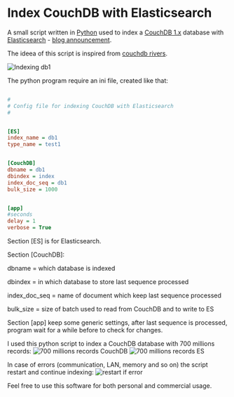 # Index CouchDB with Elasticsearch

A small script written in [Python](https://www.python.org/) used to index a [CouchDB 1.x](http://couchdb.apache.org/) database with [Elasticsearch](https://www.elastic.co/)  - [blog announcement](http://rainbowheart.ro/450).

The ideea of this script is inspired from [couchdb rivers](https://github.com/elastic/elasticsearch-river-couchdb).

![Indexing db1](http://rainbowheart.ro/static/uploads/1/2016/2/Index_ES_db1.jpg)


The python program require an ini file, created like that:

```ini

#
# Config file for indexing CouchDB with Elasticsearch
#


[ES]
index_name = db1
type_name = test1


[CouchDB]
dbname = db1
dbindex = index
index_doc_seq = db1
bulk_size = 1000


[app]
#seconds
delay = 1
verbose = True

```

Section [ES] is for Elasticsearch.

Section [CouchDB]:

dbname = which database is indexed

dbindex = in which database to store last sequence processed

index_doc_seq = name of document which keep last sequence processed

bulk_size = size of batch used to read from CouchDB and to write to ES

Section [app] keep some generic settings, after last sequence is processed, program wait for a while before to check for changes.


I used this python script to index a CouchDB database with 700 millions records:
![700 millions records CouchDB](http://rainbowheart.ro/static/uploads/1/2016/2/index_es_700_mil.jpg)
![700 millions records ES](http://rainbowheart.ro/static/uploads/1/2016/2/index_ES_benchmark_700_mil.jpg)

In case of errors (communication, LAN, memory and so on) the script restart and continue indexing:
![restart if error](http://rainbowheart.ro/static/uploads/1/2016/2/restart_index_es.jpg)

Feel free to use this software for both personal and commercial usage.

